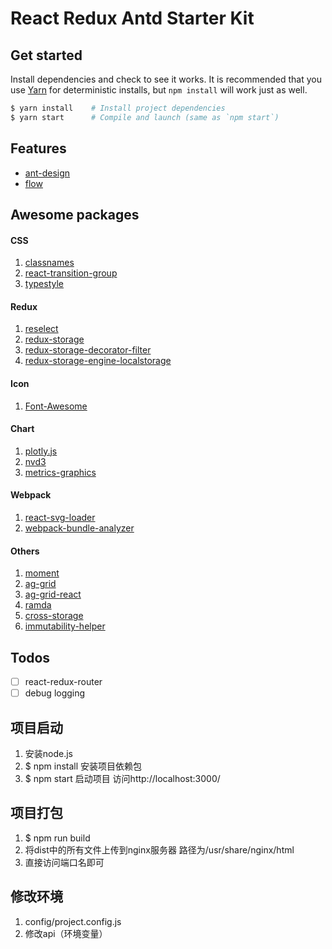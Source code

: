 # React Redux Antd Starter Kit

## Get started
Install dependencies and check to see it works. It is recommended that you use [Yarn](https://yarnpkg.com/) for deterministic installs, but `npm install` will work just as well.
```bash
$ yarn install    # Install project dependencies
$ yarn start      # Compile and launch (same as `npm start`)
```

## Features
* [ant-design](https://github.com/ant-design/ant-design)
* [flow](https://github.com/facebook/flow)

## Awesome packages

#### CSS
1. [classnames](https://github.com/JedWatson/classnames)
1. [react-transition-group](https://github.com/reactjs/react-transition-group)
1. [typestyle](https://github.com/typestyle/typestyle)

#### Redux
1. [reselect](https://github.com/reactjs/reselect)
1. [redux-storage](https://github.com/michaelcontento/redux-storage)
1. [redux-storage-decorator-filter](https://github.com/michaelcontento/redux-storage-decorator-filter)
1. [redux-storage-engine-localstorage](https://github.com/michaelcontento/redux-storage-engine-localstorage)

#### Icon
1. [Font-Awesome](https://github.com/FortAwesome/Font-Awesome)

#### Chart
1. [plotly.js](https://github.com/plotly/plotly.js/)
1. [nvd3](https://github.com/novus/nvd3)
1. [metrics-graphics](https://github.com/mozilla/metrics-graphics)

#### Webpack
1. [react-svg-loader](https://github.com/boopathi/react-svg-loader)
1. [webpack-bundle-analyzer](https://github.com/th0r/webpack-bundle-analyzer)

#### Others
1. [moment](https://github.com/moment/moment/)
1. [ag-grid](#ag-grid)
1. [ag-grid-react](#ag-grid-react)
1. [ramda](https://github.com/ramda/ramda)
1. [cross-storage](https://github.com/zendesk/cross-storage)
1. [immutability-helper](https://github.com/kolodny/immutability-helper)

## Todos
- [ ] react-redux-router
- [ ] debug logging

## 项目启动
1. 安装node.js
2. $ npm install 安装项目依赖包
3. $ npm start 启动项目 访问http://localhost:3000/

## 项目打包
1. $ npm run build
2. 将dist中的所有文件上传到nginx服务器 路径为/usr/share/nginx/html
3. 直接访问端口名即可

## 修改环境
1. config/project.config.js
2. 修改api（环境变量）
